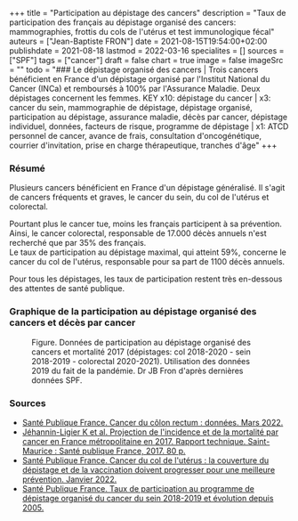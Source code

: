 +++
title = "Participation au dépistage des cancers"
description = "Taux de participation des français au dépistage organisé des cancers: mammographies, frottis du cols de l'utérus et test immunologique fécal"
auteurs = ["Jean-Baptiste FRON"]
date = 2021-08-15T19:54:00+02:00
publishdate = 2021-08-18
lastmod = 2022-03-16
specialites = []
sources = ["SPF"]
tags = ["cancer"]
draft = false
chart = true
image = false
imageSrc = ""
todo = "### Le dépistage organisé des cancers | Trois cancers bénéficient en France d'un dépistage organisé par l'Institut National du Cancer (INCa) et remboursés à 100% par l'Assurance Maladie. Deux dépistages concernent les femmes. KEY x10: dépistage du cancer | x3: cancer du sein, mammographie de dépistage, dépistage organisé, participation au dépistage, assurance maladie, décès par cancer, dépistage individuel, données, facteurs de risque, programme de dépistage | x1: ATCD personnel de cancer, avance de frais, consultation d'oncogénétique, courrier d'invitation, prise en charge thérapeutique, tranches d'âge"
+++

### Résumé

Plusieurs cancers bénéficient en France d'un dépistage généralisé. Il s'agit de cancers fréquents et graves, le cancer du sein, du col de l'utérus et colorectal.

Pourtant plus le cancer tue, moins les français participent à sa prévention.  
Ainsi, le cancer colorectal, responsable de 17.000 décès annuels n'est recherché que par 35% des français.  
Le taux de participation au dépistage maximal, qui atteint 59%, concerne le cancer du col de l'utérus, responsable pour sa part de 1100 décès annuels.

Pour tous les dépistages, les taux de participation restent très en-dessous des attentes de santé publique.

### Graphique de la participation au dépistage organisé des cancers et décès par cancer

<figure>
  <div id="chart" class="border alert mb-4"></div>
  <figcaption>Figure. Données de participation au dépistage organisé des cancers et mortalité 2017 (dépistages: col 2018-2020 - sein 2018-2019 - colorectal 2020-2021). Utilisation des données 2019 du fait de la pandémie. Dr JB Fron d'après dernières données SPF.</figcaption>
</figure>

### Sources

- [Santé Publique France. Cancer du côlon rectum : données. Mars 2022.](https://www.santepubliquefrance.fr/maladies-et-traumatismes/cancers/cancer-du-colon-rectum/donnees)
- [Jéhannin-Ligier K et al. Projection de l'incidence et de la mortalité par cancer en France métropolitaine en 2017. Rapport technique. Saint-Maurice : Santé publique France, 2017. 80 p.](https://www.santepubliquefrance.fr/docs/projection-de-l-incidence-et-de-la-mortalite-par-cancer-en-france-metropolitaine-en-2017)
- [Santé Publique France. Cancer du col de l'utérus : la couverture du dépistage et de la vaccination doivent progresser pour une meilleure prévention. Janvier 2022.](https://www.santepubliquefrance.fr/presse/2022/cancer-du-col-de-l-uterus-la-couverture-du-depistage-et-de-la-vaccination-doivent-progresser-pour-une-meilleure-prevention)
- [Santé Publique France. Taux de participation au programme de dépistage organisé du cancer du sein 2018-2019 et évolution depuis 2005.](https://www.santepubliquefrance.fr/maladies-et-traumatismes/cancers/cancer-du-sein/articles/taux-de-participation-au-programme-de-depistage-organise-du-cancer-du-sein-2018-2019-et-evolution-depuis-2005)

<script>
const chartOptions = {
  series: [{
    name: 'Participation',
    type: 'column',
    data: [59, 49.3, 34.6]
  }, {
    name: 'Mortalité',
    type: 'column',
    data: [1084, 11883, 17117]
  }],
  dataLabels: {
    formatter: function (val, opts) {
      return val + "%"
      }
  },
  chart: {},
  title: { text: 'Taux de participation au dépistage des cancers en 2022' },
  xaxis: {
    categories: ['Col de l\'utérus', 'Sein', 'Côlon-rectum'],
  },
  yaxis: [
    {
      title: {
        text: "Participation (%)",
        style: { color: '#4150f5' }
      },
      labels: {
        style: { colors: '#757575' }
      }
    },
    {
      seriesName: 'Mortalité',
        opposite: true,
        decimalsInFloat: false,
        title: {
          text: "Mortalité annuelle",
          style: {color: '#ffa600'}
        },
        labels: {
        style: { colors: '#757575' }
      }
    }
  ],
  tooltip: {
    x: { show: true },
    y: [{
      formatter: function(value) {
        return value + '%'
      }
    },
    {
      formatter: function(value) {
        return value + ' décès/an'
      }
    }]
  }
}
</script>
